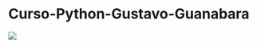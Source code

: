 # Curso-Python-Gustavo-Guanabara
<img src="Cap02_CalculosOperacoes/Print/Aula 07c – Operadores Aritméticos.png">
